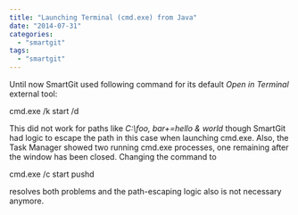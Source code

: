 ```yaml
---
title: "Launching Terminal (cmd.exe) from Java"
date: "2014-07-31"
categories: 
  - "smartgit"
tags: 
  - "smartgit"
---
```


Until now SmartGit used following command for its default _Open in Terminal_ external tool:

cmd.exe /k start /d <path>

This did not work for paths like _C:\\foo, bar+=hello & world_ though SmartGit had logic to escape the path in this case when launching cmd.exe. Also, the Task Manager showed two running cmd.exe processes, one remaining after the window has been closed. Changing the command to

cmd.exe /c start pushd <path>

resolves both problems and the path-escaping logic also is not necessary anymore.
